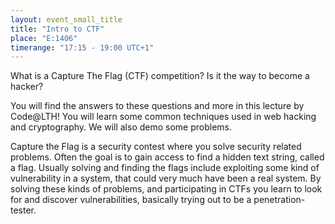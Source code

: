 ```yaml
---
layout: event_small_title
title: "Intro to CTF"
place: "E:1406"
timerange: "17:15 - 19:00 UTC+1"
---
```


What is a Capture The Flag (CTF) competition? Is it the way to become a hacker?

You will find the answers to these questions and more in this lecture by Code@LTH! You will learn some common techniques used in web hacking and cryptography. We will also demo some problems.

Capture the Flag is a security contest where you solve security related problems. Often the goal is to gain access to find a hidden text string, called a flag. Usually solving and finding the flags include exploiting some kind of vulnerability in a system, that could very much have been a real system. By solving these kinds of problems, and participating in CTFs you learn to look for and discover vulnerabilities, basically trying out to be a penetration-tester.